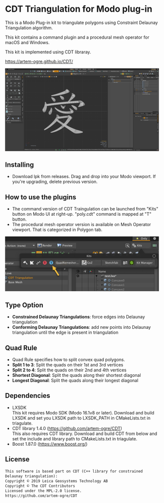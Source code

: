 # CDT Triangulation for Modo plug-in
This is a Modo Plug-in kit to triangulate polygons using Constraint Delaunay Triangulation algorithm.

This kit contains a command plugin and a procedural mesh operator for macOS and Windows.

This kit is implemented using CDT libraray.

https://artem-ogre.github.io/CDT/  


<div align="left">
<img src="./images/love.png" style='max-height: 350px; object-fit: contain'/>
</div>


## Installing
- Download lpk from releases. Drag and drop into your Modo viewport. If you're upgrading, delete previous version.

## How to use the plugins
- The command version of CDT Traingulation can be launched from "Kits" button on Modo UI at right-up. "poly.cdt" command is mapped at "T" button.  
- The procedural mesh operator version is available on Mesh Operator viewport. That is categorized in Polygon tab.
<div align="left">
<img src="./images/kits.png" style='max-height: 220px; object-fit: contain'/>
</div>

## Type Option
- **Constrained Delaunay Triangulations**: force edges into Delaunay triangulation
- **Conforming Delaunay Triangulations**: add new points into Delaunay triangulation until the edge is present in triangulation

## Quad Rule
- Quad Rule specifies how to split convex quad polygons.  
- **Split 1 to 3**: Split the quads on their 1st and 3rd vertices
- **Split 2 to 4**: Split the quads on their 2nd and 4th vertices
- **Shortest Diagonal**: Split the quads along their shortest diagonal
- **Longest Diagonal**: Split the quads along their longest diagonal

## Dependencies

- LXSDK  
This kit requires Modo SDK (Modo 16.1v8 or later). Download and build LXSDK and set you LXSDK path to LXSDK_PATH in CMakeLists.txt in triagulate.
- CDT library 1.4.0 (https://github.com/artem-ogre/CDT)  
This also requires CDT library. Download and build CDT from below and set the include and library path to CMakeLists.txt in triagulate.
- Boost 1.87.0 (https://www.boost.org/)


## License

```
This software is based part on CDT (C++ library for constrained Delaunay triangulation):
Copyright © 2019 Leica Geosystems Technology AB
Copyright © The CDT Contributors
Licensed under the MPL-2.0 license.
https://github.com/artem-ogre/CDT
```
